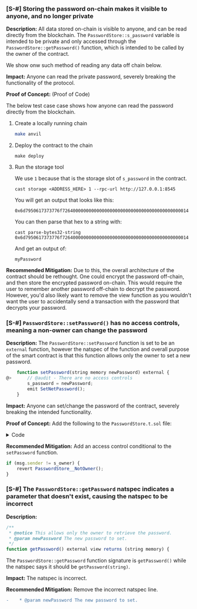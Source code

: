 ### [S-#] Storing the password on-chain makes it visible to anyone, and no longer private

**Description:** All data stored on-chain is visible to anyone, and can be read directly from the blockchain. The `PasswordStore::s_password` variable is intended to be private and only accessed through the `PasswordStore::getPassword()` function, which is intended to be called by the owner of the contract.

We show onw such method of reading any data off chain below.

**Impact:** Anyone can read the private password, severely breaking the functionality of the protocol.

**Proof of Concept:** (Proof of Code)

The below test case case shows how anyone can read the password directly from the blockchain.

1. Create a locally running chain

   ```zsh
   make anvil
   ```

2. Deploy the contract to the chain

   ```
   make deploy
   ```

3. Run the storage tool

   We use `1` because that is the storage slot of `s_password` in the contract.

   ```
   cast storage <ADDRESS_HERE> 1 --rpc-url http://127.0.0.1:8545
   ```

   You will get an output that looks like this:

   `0x6d7950617373776f726400000000000000000000000000000000000000000014`

   You can then parse that hex to a string with:

   ```
   cast parse-bytes32-string 0x6d7950617373776f726400000000000000000000000000000000000000000014
   ```

   And get an output of:

   ```
   myPassword
   ```

**Recommended Mitigation:** Due to this, the overall architecture of the contract should be rethought. One could encrypt the password off-chain, and then store the encrypted password on-chain. This would require the user to remember another password off-chain to decrypt the password. However, you'd also likely want to remove the view function as you wouldn't want the user to accidentally send a transaction with the password that decrypts your password.

### [S-#] `PasswordStore::setPassword()` has no access controls, meaning a non-owner can change the password

**Description:** The `PasswordStore::setPassword` function is set to be an `external` function, however the natspec of the function and overall purpose of the smart contract is that this function allows only the owner to set a new password.

```javascript
    function setPassword(string memory newPassword) external {
@>      // @audit - There are no access controls
        s_password = newPassword;
        emit SetNetPassword();
    }
```

**Impact:** Anyone can set/change the password of the contract, severely breaking the intended functionality.

**Proof of Concept:** Add the following to the `PasswordStore.t.sol` file:

<details>
<summary>Code</summary>

```javascript
    function test_anyone_can_set_password(address randomAddress) public {
        vm.assume(randomAddress != owner);
        vm.prank(randomAddress);
        string memory expectedPassword = "myNewPassword";
        passwordStore.setPassword(expectedPassword);

        vm.prank(owner);
        string memory actualPassword = passwordStore.getPassword();

        assertEq(actualPassword, expectedPassword);
    }
```

</details>

**Recommended Mitigation:** Add an access control conditional to the `setPassword` function.

```javascript
if (msg.sender != s_owner) {
    revert PasswordStore__NotOwner();
}
```

### [S-#] The `PasswordStore::getPassword` natspec indicates a parameter that doesn't exist, causing the natspec to be incorrect

**Description:**

```javascript
/**
 * @notice This allows only the owner to retrieve the password.
 * @param newPassword The new password to set.
 */
function getPassword() external view returns (string memory) {
```

The `PasswordStore::getPassword` function signature is `getPassword()` while the natspec says it should be `getPassword(string)`.

**Impact:** The natspec is incorrect.

**Recommended Mitigation:** Remove the incorrect natspec line.

```diff
-    * @param newPassword The new password to set.
```
